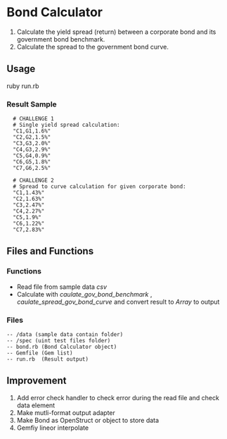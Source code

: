 # Bond Calculator
1. Calculate the yield spread (return) between a corporate bond and its government bond benchmark.
2. Calculate the spread to the government bond curve.

## Usage
ruby run.rb

### Result Sample
```
  # CHALLENGE 1
  # Single yield spread calculation:
  "C1,G1,1.6%"
  "C2,G2,1.5%"
  "C3,G3,2.0%"
  "C4,G3,2.9%"
  "C5,G4,0.9%"
  "C6,G5,1.8%"
  "C7,G6,2.5%"

  # CHALLENGE 2
  # Spread to curve calculation for given corporate bond:
  "C1,1.43%"
  "C2,1.63%"
  "C3,2.47%"
  "C4,2.27%"
  "C5,1.9%"
  "C6,1.22%"
  "C7,2.83%"
```

## Files and Functions
### Functions
* Read file from sample data *csv*
* Calculate with *caulate_gov_bond_benchmark* , *caulate_spread_gov_bond_curve* and convert result to *Array* to output

### Files
```
-- /data (sample data contain folder)
-- /spec (uint test files folder)
-- bond.rb (Bond Calculator object)
-- Gemfile (Gem list)
-- run.rb  (Result output)
```

## Improvement
1. Add error check handler to check error during the read file and check data element
2. Make mutli-format output adapter
3. Make Bond as OpenStruct or object to store data
4. Gemfiy lineor interpolate
